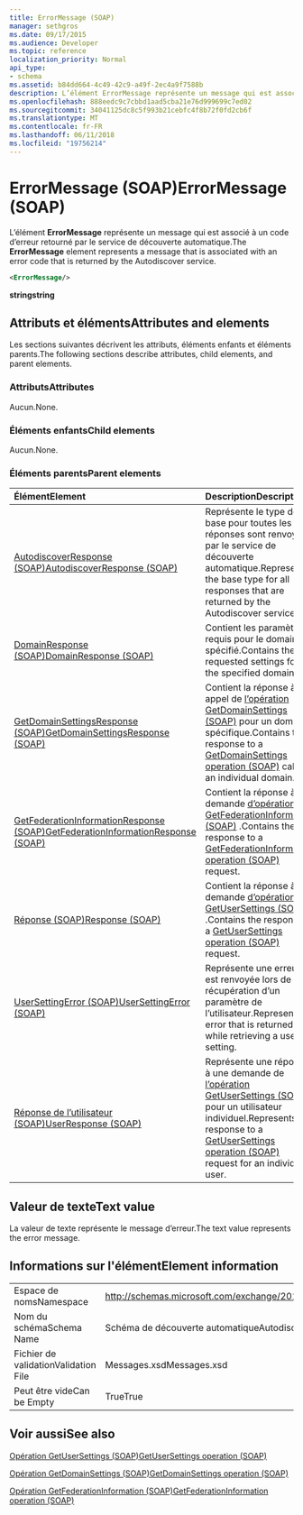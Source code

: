 ```yaml
---
title: ErrorMessage (SOAP)
manager: sethgros
ms.date: 09/17/2015
ms.audience: Developer
ms.topic: reference
localization_priority: Normal
api_type:
- schema
ms.assetid: b84dd664-4c49-42c9-a49f-2ec4a9f7588b
description: L’élément ErrorMessage représente un message qui est associé à un code d’erreur retourné par le service de découverte automatique.
ms.openlocfilehash: 888eedc9c7cbbd1aad5cba21e76d999699c7ed02
ms.sourcegitcommit: 34041125dc8c5f993b21cebfc4f8b72f0fd2cb6f
ms.translationtype: MT
ms.contentlocale: fr-FR
ms.lasthandoff: 06/11/2018
ms.locfileid: "19756214"
---
```

# <a name="errormessage-soap"></a><span data-ttu-id="c9117-103">ErrorMessage (SOAP)</span><span class="sxs-lookup"><span data-stu-id="c9117-103">ErrorMessage (SOAP)</span></span>

<span data-ttu-id="c9117-104">L’élément **ErrorMessage** représente un message qui est associé à un code d’erreur retourné par le service de découverte automatique.</span><span class="sxs-lookup"><span data-stu-id="c9117-104">The **ErrorMessage** element represents a message that is associated with an error code that is returned by the Autodiscover service.</span></span> 
  
```XML
<ErrorMessage/>
```

 <span data-ttu-id="c9117-105">**string**</span><span class="sxs-lookup"><span data-stu-id="c9117-105">**string**</span></span>
## <a name="attributes-and-elements"></a><span data-ttu-id="c9117-106">Attributs et éléments</span><span class="sxs-lookup"><span data-stu-id="c9117-106">Attributes and elements</span></span>

<span data-ttu-id="c9117-107">Les sections suivantes décrivent les attributs, éléments enfants et éléments parents.</span><span class="sxs-lookup"><span data-stu-id="c9117-107">The following sections describe attributes, child elements, and parent elements.</span></span>
  
### <a name="attributes"></a><span data-ttu-id="c9117-108">Attributs</span><span class="sxs-lookup"><span data-stu-id="c9117-108">Attributes</span></span>

<span data-ttu-id="c9117-109">Aucun.</span><span class="sxs-lookup"><span data-stu-id="c9117-109">None.</span></span>
  
### <a name="child-elements"></a><span data-ttu-id="c9117-110">Éléments enfants</span><span class="sxs-lookup"><span data-stu-id="c9117-110">Child elements</span></span>

<span data-ttu-id="c9117-111">Aucun.</span><span class="sxs-lookup"><span data-stu-id="c9117-111">None.</span></span>
  
### <a name="parent-elements"></a><span data-ttu-id="c9117-112">Éléments parents</span><span class="sxs-lookup"><span data-stu-id="c9117-112">Parent elements</span></span>

|<span data-ttu-id="c9117-113">**Élément**</span><span class="sxs-lookup"><span data-stu-id="c9117-113">**Element**</span></span>|<span data-ttu-id="c9117-114">**Description**</span><span class="sxs-lookup"><span data-stu-id="c9117-114">**Description**</span></span>|
|:-----|:-----|
|[<span data-ttu-id="c9117-115">AutodiscoverResponse (SOAP)</span><span class="sxs-lookup"><span data-stu-id="c9117-115">AutodiscoverResponse (SOAP)</span></span>](autodiscoverresponse-soap.md) <br/> |<span data-ttu-id="c9117-116">Représente le type de base pour toutes les réponses sont renvoyées par le service de découverte automatique.</span><span class="sxs-lookup"><span data-stu-id="c9117-116">Represents the base type for all responses that are returned by the Autodiscover service.</span></span>  <br/> |
|[<span data-ttu-id="c9117-117">DomainResponse (SOAP)</span><span class="sxs-lookup"><span data-stu-id="c9117-117">DomainResponse (SOAP)</span></span>](domainresponse-soap.md) <br/> |<span data-ttu-id="c9117-118">Contient les paramètres requis pour le domaine spécifié.</span><span class="sxs-lookup"><span data-stu-id="c9117-118">Contains the requested settings for the specified domain.</span></span>  <br/> |
|[<span data-ttu-id="c9117-119">GetDomainSettingsResponse (SOAP)</span><span class="sxs-lookup"><span data-stu-id="c9117-119">GetDomainSettingsResponse (SOAP)</span></span>](getdomainsettingsresponse-soap.md) <br/> |<span data-ttu-id="c9117-120">Contient la réponse à un appel de [l’opération GetDomainSettings (SOAP)](getdomainsettings-operation-soap.md) pour un domaine spécifique.</span><span class="sxs-lookup"><span data-stu-id="c9117-120">Contains the response to a [GetDomainSettings operation (SOAP)](getdomainsettings-operation-soap.md) call for an individual domain.</span></span>  <br/> |
|[<span data-ttu-id="c9117-121">GetFederationInformationResponse (SOAP)</span><span class="sxs-lookup"><span data-stu-id="c9117-121">GetFederationInformationResponse (SOAP)</span></span>](getfederationinformationresponse-soap.md) <br/> |<span data-ttu-id="c9117-122">Contient la réponse à une demande [d’opération GetFederationInformation (SOAP)](getfederationinformation-operation-soap.md) .</span><span class="sxs-lookup"><span data-stu-id="c9117-122">Contains the response to a [GetFederationInformation operation (SOAP)](getfederationinformation-operation-soap.md) request.</span></span>  <br/> |
|[<span data-ttu-id="c9117-123">Réponse (SOAP)</span><span class="sxs-lookup"><span data-stu-id="c9117-123">Response (SOAP)</span></span>](response-soap.md) <br/> |<span data-ttu-id="c9117-124">Contient la réponse à une demande [d’opération GetUserSettings (SOAP)](getusersettings-operation-soap.md) .</span><span class="sxs-lookup"><span data-stu-id="c9117-124">Contains the response to a [GetUserSettings operation (SOAP)](getusersettings-operation-soap.md) request.</span></span>  <br/> |
|[<span data-ttu-id="c9117-125">UserSettingError (SOAP)</span><span class="sxs-lookup"><span data-stu-id="c9117-125">UserSettingError (SOAP)</span></span>](usersettingerror-soap.md) <br/> |<span data-ttu-id="c9117-126">Représente une erreur est renvoyée lors de la récupération d’un paramètre de l’utilisateur.</span><span class="sxs-lookup"><span data-stu-id="c9117-126">Represents an error that is returned while retrieving a user setting.</span></span>  <br/> |
|[<span data-ttu-id="c9117-127">Réponse de l’utilisateur (SOAP)</span><span class="sxs-lookup"><span data-stu-id="c9117-127">UserResponse (SOAP)</span></span>](userresponse-soap.md) <br/> |<span data-ttu-id="c9117-128">Représente une réponse à une demande de [l’opération GetUserSettings (SOAP)](getusersettings-operation-soap.md) pour un utilisateur individuel.</span><span class="sxs-lookup"><span data-stu-id="c9117-128">Represents a response to a [GetUserSettings operation (SOAP)](getusersettings-operation-soap.md) request for an individual user.</span></span>  <br/> |
   
## <a name="text-value"></a><span data-ttu-id="c9117-129">Valeur de texte</span><span class="sxs-lookup"><span data-stu-id="c9117-129">Text value</span></span>

<span data-ttu-id="c9117-130">La valeur de texte représente le message d’erreur.</span><span class="sxs-lookup"><span data-stu-id="c9117-130">The text value represents the error message.</span></span>
  
## <a name="element-information"></a><span data-ttu-id="c9117-131">Informations sur l'élément</span><span class="sxs-lookup"><span data-stu-id="c9117-131">Element information</span></span>

|||
|:-----|:-----|
|<span data-ttu-id="c9117-132">Espace de noms</span><span class="sxs-lookup"><span data-stu-id="c9117-132">Namespace</span></span>  <br/> |http://schemas.microsoft.com/exchange/2010/Autodiscover  <br/> |
|<span data-ttu-id="c9117-133">Nom du schéma</span><span class="sxs-lookup"><span data-stu-id="c9117-133">Schema Name</span></span>  <br/> |<span data-ttu-id="c9117-134">Schéma de découverte automatique</span><span class="sxs-lookup"><span data-stu-id="c9117-134">Autodiscover schema</span></span>  <br/> |
|<span data-ttu-id="c9117-135">Fichier de validation</span><span class="sxs-lookup"><span data-stu-id="c9117-135">Validation File</span></span>  <br/> |<span data-ttu-id="c9117-136">Messages.xsd</span><span class="sxs-lookup"><span data-stu-id="c9117-136">Messages.xsd</span></span>  <br/> |
|<span data-ttu-id="c9117-137">Peut être vide</span><span class="sxs-lookup"><span data-stu-id="c9117-137">Can be Empty</span></span>  <br/> |<span data-ttu-id="c9117-138">True</span><span class="sxs-lookup"><span data-stu-id="c9117-138">True</span></span>  <br/> |
   
## <a name="see-also"></a><span data-ttu-id="c9117-139">Voir aussi</span><span class="sxs-lookup"><span data-stu-id="c9117-139">See also</span></span>



[<span data-ttu-id="c9117-140">Opération GetUserSettings (SOAP)</span><span class="sxs-lookup"><span data-stu-id="c9117-140">GetUserSettings operation (SOAP)</span></span>](getusersettings-operation-soap.md)
  
[<span data-ttu-id="c9117-141">Opération GetDomainSettings (SOAP)</span><span class="sxs-lookup"><span data-stu-id="c9117-141">GetDomainSettings operation (SOAP)</span></span>](getdomainsettings-operation-soap.md)
  
[<span data-ttu-id="c9117-142">Opération GetFederationInformation (SOAP)</span><span class="sxs-lookup"><span data-stu-id="c9117-142">GetFederationInformation operation (SOAP)</span></span>](getfederationinformation-operation-soap.md)

